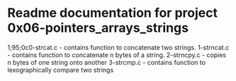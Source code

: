 # Readme documentation for project 0x06-pointers_arrays_strings
1;95;0c0-strcat.c - contains function to concatenate two strings.
1-strncat.c - contains function to concatenate n bytes of a string.
2-strncpy.c - copies n bytes of one string onto another
3-strcmp.c - contains function to lexographically compare two strings
